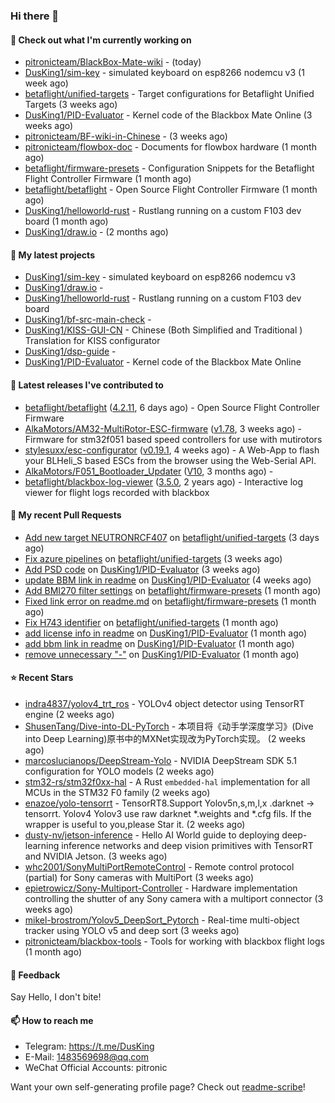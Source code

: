 ### Hi there 👋

#### 👷 Check out what I'm currently working on

- [pitronicteam/BlackBox-Mate-wiki](https://github.com/pitronicteam/BlackBox-Mate-wiki) -  (today)
- [DusKing1/sim-key](https://github.com/DusKing1/sim-key) - simulated keyboard on esp8266 nodemcu v3 (1 week ago)
- [betaflight/unified-targets](https://github.com/betaflight/unified-targets) - Target configurations for Betaflight Unified Targets (3 weeks ago)
- [DusKing1/PID-Evaluator](https://github.com/DusKing1/PID-Evaluator) - Kernel code of the Blackbox Mate Online (3 weeks ago)
- [pitronicteam/BF-wiki-in-Chinese](https://github.com/pitronicteam/BF-wiki-in-Chinese) -  (3 weeks ago)
- [pitronicteam/flowbox-doc](https://github.com/pitronicteam/flowbox-doc) - Documents for flowbox hardware (1 month ago)
- [betaflight/firmware-presets](https://github.com/betaflight/firmware-presets) - Configuration Snippets for the Betaflight Flight Controller Firmware (1 month ago)
- [betaflight/betaflight](https://github.com/betaflight/betaflight) - Open Source Flight Controller Firmware (1 month ago)
- [DusKing1/helloworld-rust](https://github.com/DusKing1/helloworld-rust) - Rustlang running on a custom F103 dev board (1 month ago)
- [DusKing1/draw.io](https://github.com/DusKing1/draw.io) -  (2 months ago)

#### 🌱 My latest projects

- [DusKing1/sim-key](https://github.com/DusKing1/sim-key) - simulated keyboard on esp8266 nodemcu v3
- [DusKing1/draw.io](https://github.com/DusKing1/draw.io) - 
- [DusKing1/helloworld-rust](https://github.com/DusKing1/helloworld-rust) - Rustlang running on a custom F103 dev board
- [DusKing1/bf-src-main-check](https://github.com/DusKing1/bf-src-main-check) - 
- [DusKing1/KISS-GUI-CN](https://github.com/DusKing1/KISS-GUI-CN) - Chinese (Both Simplified and Traditional ) Translation for KISS configurator
- [DusKing1/dsp-guide](https://github.com/DusKing1/dsp-guide) - 
- [DusKing1/PID-Evaluator](https://github.com/DusKing1/PID-Evaluator) - Kernel code of the Blackbox Mate Online

#### 🔭 Latest releases I've contributed to

- [betaflight/betaflight](https://github.com/betaflight/betaflight) ([4.2.11](https://github.com/betaflight/betaflight/releases/tag/4.2.11), 6 days ago) - Open Source Flight Controller Firmware
- [AlkaMotors/AM32-MultiRotor-ESC-firmware](https://github.com/AlkaMotors/AM32-MultiRotor-ESC-firmware) ([v1.78](https://github.com/AlkaMotors/AM32-MultiRotor-ESC-firmware/releases/tag/v1.78), 3 weeks ago) - Firmware for stm32f051 based speed controllers for use with mutirotors
- [stylesuxx/esc-configurator](https://github.com/stylesuxx/esc-configurator) ([v0.19.1](https://github.com/stylesuxx/esc-configurator/releases/tag/v0.19.1), 4 weeks ago) - A Web-App to flash your BLHeli_S based ESCs from the browser using the Web-Serial API.
- [AlkaMotors/F051_Bootloader_Updater](https://github.com/AlkaMotors/F051_Bootloader_Updater) ([V10](https://github.com/AlkaMotors/F051_Bootloader_Updater/releases/tag/V10), 3 months ago) - 
- [betaflight/blackbox-log-viewer](https://github.com/betaflight/blackbox-log-viewer) ([3.5.0](https://github.com/betaflight/blackbox-log-viewer/releases/tag/3.5.0), 2 years ago) - Interactive log viewer for flight logs recorded with blackbox

#### 🔨 My recent Pull Requests

- [Add new target NEUTRONRCF407](https://github.com/betaflight/unified-targets/pull/527) on [betaflight/unified-targets](https://github.com/betaflight/unified-targets) (3 days ago)
- [Fix azure pipelines](https://github.com/betaflight/unified-targets/pull/521) on [betaflight/unified-targets](https://github.com/betaflight/unified-targets) (3 weeks ago)
- [Add PSD code](https://github.com/DusKing1/PID-Evaluator/pull/26) on [DusKing1/PID-Evaluator](https://github.com/DusKing1/PID-Evaluator) (3 weeks ago)
- [update BBM link in readme](https://github.com/DusKing1/PID-Evaluator/pull/25) on [DusKing1/PID-Evaluator](https://github.com/DusKing1/PID-Evaluator) (4 weeks ago)
- [Add BMI270 filter settings](https://github.com/betaflight/firmware-presets/pull/47) on [betaflight/firmware-presets](https://github.com/betaflight/firmware-presets) (1 month ago)
- [Fixed link error on readme.md](https://github.com/betaflight/firmware-presets/pull/28) on [betaflight/firmware-presets](https://github.com/betaflight/firmware-presets) (1 month ago)
- [Fix H743 identifier](https://github.com/betaflight/unified-targets/pull/513) on [betaflight/unified-targets](https://github.com/betaflight/unified-targets) (1 month ago)
- [add license info in readme](https://github.com/DusKing1/PID-Evaluator/pull/22) on [DusKing1/PID-Evaluator](https://github.com/DusKing1/PID-Evaluator) (1 month ago)
- [add bbm link in readme](https://github.com/DusKing1/PID-Evaluator/pull/21) on [DusKing1/PID-Evaluator](https://github.com/DusKing1/PID-Evaluator) (1 month ago)
- [remove unnecessary &#34;-&#34;](https://github.com/DusKing1/PID-Evaluator/pull/20) on [DusKing1/PID-Evaluator](https://github.com/DusKing1/PID-Evaluator) (1 month ago)

#### ⭐ Recent Stars

- [indra4837/yolov4_trt_ros](https://github.com/indra4837/yolov4_trt_ros) - YOLOv4 object detector using TensorRT engine (2 weeks ago)
- [ShusenTang/Dive-into-DL-PyTorch](https://github.com/ShusenTang/Dive-into-DL-PyTorch) - 本项目将《动手学深度学习》(Dive into Deep Learning)原书中的MXNet实现改为PyTorch实现。 (2 weeks ago)
- [marcoslucianops/DeepStream-Yolo](https://github.com/marcoslucianops/DeepStream-Yolo) - NVIDIA DeepStream SDK 5.1 configuration for YOLO models (2 weeks ago)
- [stm32-rs/stm32f0xx-hal](https://github.com/stm32-rs/stm32f0xx-hal) - A Rust `embedded-hal` implementation for all MCUs in the STM32 F0 family (2 weeks ago)
- [enazoe/yolo-tensorrt](https://github.com/enazoe/yolo-tensorrt) - TensorRT8.Support Yolov5n,s,m,l,x .darknet -&gt; tensorrt.  Yolov4  Yolov3 use raw darknet *.weights and *.cfg fils.  If the wrapper is useful to you,please Star it. (2 weeks ago)
- [dusty-nv/jetson-inference](https://github.com/dusty-nv/jetson-inference) - Hello AI World guide to deploying deep-learning inference networks and deep vision primitives with TensorRT and NVIDIA Jetson. (3 weeks ago)
- [whc2001/SonyMultiPortRemoteControl](https://github.com/whc2001/SonyMultiPortRemoteControl) - Remote control protocol (partial) for Sony cameras with MultiPort (3 weeks ago)
- [epietrowicz/Sony-Multiport-Controller](https://github.com/epietrowicz/Sony-Multiport-Controller) - Hardware implementation controlling the shutter of any Sony camera with a multiport connector (3 weeks ago)
- [mikel-brostrom/Yolov5_DeepSort_Pytorch](https://github.com/mikel-brostrom/Yolov5_DeepSort_Pytorch) - Real-time multi-object tracker using YOLO v5 and deep sort  (3 weeks ago)
- [pitronicteam/blackbox-tools](https://github.com/pitronicteam/blackbox-tools) - Tools for working with blackbox flight logs (1 month ago)

#### 💬 Feedback

Say Hello, I don't bite!

#### 📫 How to reach me

- Telegram: https://t.me/DusKing
- E-Mail: 1483569698@qq.com
- WeChat Official Accounts: pitronic

Want your own self-generating profile page? Check out [readme-scribe](https://github.com/muesli/readme-scribe)!
